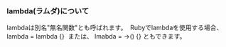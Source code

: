 ### lambda(ラムダ)について
lambdaは別名"無名関数"とも呼ばれます。  Rubyでlambdaを使用する場合、  
lambda = lambda {}  または、
lmabda = ->() {}  ともできます。
